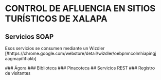 # CONTROL DE AFLUENCIA EN SITIOS TURÍSTICOS DE XALAPA
## Servicios SOAP
<p> Esos servicios se consumen mediante un Wizdler [#https://chrome.google.com/webstore/detail/wizdler/oebpmncolmhiapingjaagmapififiakb] <p>
### Ágora
### Biblioteca
### Pinacoteca
## Servicios REST
### Registro de visitantes
